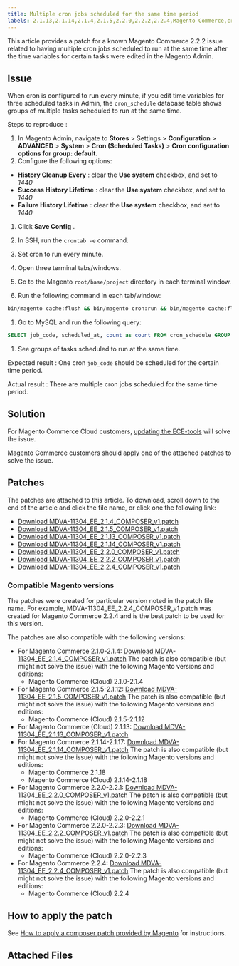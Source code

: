 ```yaml
---
title: Multiple cron jobs scheduled for the same time period
labels: 2.1.13,2.1.14,2.1.4,2.1.5,2.2.0,2.2.2,2.2.4,Magento Commerce,cron,known issues,patch,troubleshooting
---
```


This article provides a patch for a known Magento Commerce 2.2.2 issue related to having multiple cron jobs scheduled to run at the same time after the time variables for certain tasks were edited in the Magento Admin.

## Issue

When cron is configured to run every minute, if you edit time variables for three scheduled tasks in Admin, the `cron_schedule` database table shows groups of multiple tasks scheduled to run at the same time.

 <span class="wysiwyg-underline">Steps to reproduce</span> :

1. In Magento Admin, navigate to **Stores** > Settings > **Configuration** > **ADVANCED** > **System** > **Cron (Scheduled Tasks)** > **Cron configuration options for group: default.** 
1. Configure the following options:

* **History Cleanup Every** : clear the **Use system** checkbox, and set to *1440* 
* **Success History Lifetime** : clear the **Use system** checkbox, and set to *1440* 
* **Failure History Lifetime** : clear the **Use system** checkbox, and set to *1440* 

1. Click **Save Config** .

1. In SSH, run the `crontab -e` command.

1. Set cron to run every minute.

1. Open three terminal tabs/windows.

1. Go to the Magento `root/base/project` directory in each terminal window.

1. Run the following command in each tab/window:

```bash
bin/magento cache:flush && bin/magento cron:run && bin/magento cache:flush && bin/magento cron:run
```

1. Go to MySQL and run the following query:

```sql
SELECT job_code, scheduled_at, count as count FROM cron_schedule GROUP BY job_code, scheduled_at HAVING count > 1 ORDER BY scheduled_at;
```

1. See groups of tasks scheduled to run at the same time.

 <span class="wysiwyg-underline">Expected result</span> : One cron `job_code` should be scheduled for the certain time period.

 <span class="wysiwyg-underline">Actual result</span> : There are multiple cron jobs scheduled for the same time period.

## Solution

For Magento Commerce Cloud customers, [updating the ECE-tools](https://devdocs.magento.com/guides/v2.2/cloud/project/ece-tools-update.html) will solve the issue.

Magento Commerce customers should apply one of the attached patches to solve the issue.

## Patches

The patches are attached to this article. To download, scroll down to the end of the article and click the file name, or click one the following link:

* [Download MDVA-11304\_EE\_2.1.4\_COMPOSER\_v1.patch](https://support.magento.com/hc/en-us/article_attachments/360025797991/MDVA-11304_EE_2.1.4_COMPOSER_v1.patch)
* [Download MDVA-11304\_EE\_2.1.5\_COMPOSER\_v1.patch](https://support.magento.com/hc/en-us/article_attachments/360025798031/MDVA-11304_EE_2.1.5_COMPOSER_v1.patch)
* [Download MDVA-11304\_EE\_2.1.13\_COMPOSER\_v1.patch](https://support.magento.com/hc/en-us/article_attachments/360025786332/MDVA-11304_EE_2.1.13_COMPOSER_v1.patch)
* [Download MDVA-11304\_EE\_2.1.14\_COMPOSER\_v1.patch](https://support.magento.com/hc/en-us/article_attachments/360025798071/MDVA-11304_EE_2.1.14_COMPOSER_v1.patch)
* [Download MDVA-11304\_EE\_2.2.0\_COMPOSER\_v1.patch](https://support.magento.com/hc/en-us/article_attachments/360025786392/MDVA-11304_EE_2.2.0_COMPOSER_v1.patch)
* [Download MDVA-11304\_EE\_2.2.2\_COMPOSER\_v1.patch](https://support.magento.com/hc/en-us/article_attachments/360025786432/MDVA-11304_EE_2.2.2_COMPOSER_v1.patch)
* [Download MDVA-11304\_EE\_2.2.4\_COMPOSER\_v1.patch](https://support.magento.com/hc/en-us/article_attachments/360025786472/MDVA-11304_EE_2.2.4_COMPOSER_v1.patch)

### Compatible Magento versions

The patches were created for particular version noted in the patch file name. For example, MDVA-11304\_EE\_2.2.4\_COMPOSER\_v1.patch was created for Magento Commerce 2.2.4 and is the best patch to be used for this version.

The patches are also compatible with the following versions:

* For Magento Commerce 2.1.0-2.1.4: [Download MDVA-11304\_EE\_2.1.4\_COMPOSER\_v1.patch](https://support.magento.com/hc/en-us/article_attachments/360025797991/MDVA-11304_EE_2.1.4_COMPOSER_v1.patch) The patch is also compatible (but might not solve the issue) with the following Magento versions and editions:    
    * Magento Commerce (Cloud) 2.1.0-2.1.4
* For Magento Commerce 2.1.5-2.1.12: [Download MDVA-11304\_EE\_2.1.5\_COMPOSER\_v1.patch](https://support.magento.com/hc/en-us/article_attachments/360025798031/MDVA-11304_EE_2.1.5_COMPOSER_v1.patch) The patch is also compatible (but might not solve the issue) with the following Magento versions and editions:    
    * Magento Commerce (Cloud) 2.1.5-2.1.12
* For Magento Commerce (Cloud) 2.1.13: [Download MDVA-11304\_EE\_2.1.13\_COMPOSER\_v1.patch](https://support.magento.com/hc/en-us/article_attachments/360025786332/MDVA-11304_EE_2.1.13_COMPOSER_v1.patch) 
* For Magento Commerce 2.1.14-2.1.17: [Download MDVA-11304\_EE\_2.1.14\_COMPOSER\_v1.patch](https://support.magento.com/hc/en-us/article_attachments/360025798071/MDVA-11304_EE_2.1.14_COMPOSER_v1.patch) The patch is also compatible (but might not solve the issue) with the following Magento versions and editions:    
    * Magento Commerce 2.1.18
    * Magento Commerce (Cloud) 2.1.14-2.1.18
* For Magento Commerce 2.2.0-2.2.1: [Download MDVA-11304\_EE\_2.2.0\_COMPOSER\_v1.patch](https://support.magento.com/hc/en-us/article_attachments/360025786392/MDVA-11304_EE_2.2.0_COMPOSER_v1.patch) The patch is also compatible (but might not solve the issue) with the following Magento versions and editions:    
    * Magento Commerce (Cloud) 2.2.0-2.2.1
* For Magento Commerce 2.2.0-2.2.3: [Download MDVA-11304\_EE\_2.2.2\_COMPOSER\_v1.patch](https://support.magento.com/hc/en-us/article_attachments/360025786432/MDVA-11304_EE_2.2.2_COMPOSER_v1.patch) The patch is also compatible (but might not solve the issue) with the following Magento versions and editions:    
    * Magento Commerce (Cloud) 2.2.0-2.2.3
* For Magento Commerce 2.2.4: [Download MDVA-11304\_EE\_2.2.4\_COMPOSER\_v1.patch](https://support.magento.com/hc/en-us/article_attachments/360025786472/MDVA-11304_EE_2.2.4_COMPOSER_v1.patch) The patch is also compatible (but might not solve the issue) with the following Magento versions and editions:    
    * Magento Commerce (Cloud) 2.2.4
## How to apply the patch

See [How to apply a composer patch provided by Magento](https://support.magento.com/hc/en-us/articles/360028367731) for instructions.

## Attached Files
